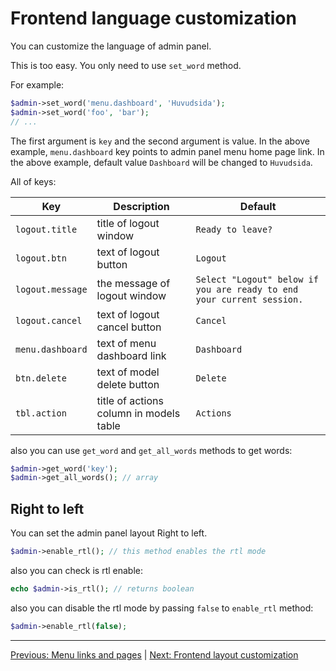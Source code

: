 # Frontend language customization
You can customize the language of admin panel.

This is too easy. You only need to use `set_word` method.

For example:

```php
$admin->set_word('menu.dashboard', 'Huvudsida');
$admin->set_word('foo', 'bar');
// ...
```

The first argument is `key` and the second argument is value. In the above example, `menu.dashboard` key points to admin panel menu home page link. In the above example, default value `Dashboard` will be changed to `Huvudsida`.

All of keys:

|Key|Description|Default|
|---|-----------|-------|
|`logout.title`|title of logout window|`Ready to leave?`|
|`logout.btn`|text of logout button|`Logout`|
|`logout.message`|the message of logout window|`Select "Logout" below if you are ready to end your current session.`|
|`logout.cancel`|text of logout cancel button|`Cancel`|
|`menu.dashboard`|text of menu dashboard link|`Dashboard`|
|`btn.delete`|text of model delete button|`Delete`|
|`tbl.action`|title of actions column in models table|`Actions`|

also you can use `get_word` and `get_all_words` methods to get words:

```php
$admin->get_word('key');
$admin->get_all_words(); // array
```

## Right to left
You can set the admin panel layout Right to left.

```php
$admin->enable_rtl(); // this method enables the rtl mode
```

also you can check is rtl enable:

```php
echo $admin->is_rtl(); // returns boolean
```

also you can disable the rtl mode by passing `false` to `enable_rtl` method:

```php
$admin->enable_rtl(false);
```

---

[Previous: Menu links and pages](01_menu_links_and_pages.md) | [Next: Frontend layout customization](03_frontend_layout_customization.md)

